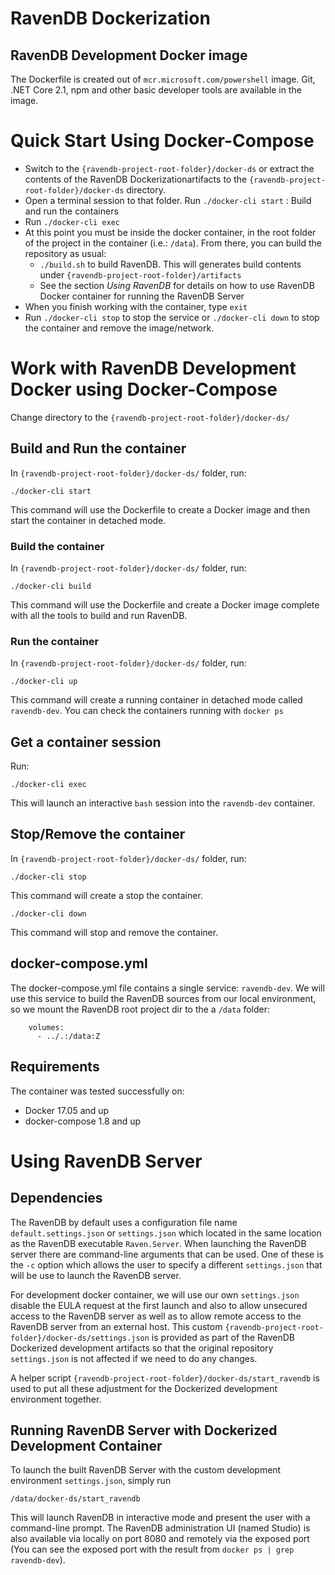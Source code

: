 # RavenDB Dockerization


## RavenDB Development Docker image

The Dockerfile is created out of `mcr.microsoft.com/powershell` image. Git, .NET Core 2.1, npm and other basic developer tools are available in the image. 

# Quick Start Using Docker-Compose

- Switch to the `{ravendb-project-root-folder}/docker-ds` or extract the contents of the RavenDB Dockerizationartifacts to the  `{ravendb-project-root-folder}/docker-ds` directory.
- Open a terminal session to that folder.  Run `./docker-cli start` : Build and run the containers
- Run `./docker-cli exec`
- At this point you must be inside the docker container, in the root folder of the project in the container (i.e.: `/data`). From there, you can build the repository as usual:
    - `./build.sh` to build RavenDB.  This will generates build contents under  `{ravendb-project-root-folder}/artifacts`
    - See the section *Using RavenDB* for details on how to use RavenDB Docker container for running the RavenDB Server
- When you finish working with the container, type `exit`
- Run `./docker-cli stop` to stop the service or `./docker-cli down` to stop the container and remove the image/network. 

# Work with RavenDB Development Docker using Docker-Compose

Change directory to the  `{ravendb-project-root-folder}/docker-ds/`

## Build and Run the container

In `{ravendb-project-root-folder}/docker-ds/` folder, run:

```
./docker-cli start
```
This command will use the Dockerfile to create a Docker image and then start the container in detached mode.

### Build the container

In `{ravendb-project-root-folder}/docker-ds/` folder, run:

```
./docker-cli build
```
This command will use the Dockerfile and create a Docker image complete with all the tools to build and run RavenDB.

### Run the container

In `{ravendb-project-root-folder}/docker-ds/` folder, run:

```
./docker-cli up
```
This command will create a running container in detached mode called `ravendb-dev`.
You can check the containers running with `docker ps`

## Get a container session

Run:

```
./docker-cli exec
```

This will launch an interactive `bash` session into the `ravendb-dev` container.

## Stop/Remove the container

In `{ravendb-project-root-folder}/docker-ds/` folder, run:

```
./docker-cli stop
```
This command will create a stop the container.

```
./docker-cli down
```

This command will stop and remove the container.

## docker-compose.yml

The docker-compose.yml file contains a single service: `ravendb-dev`.  We will use this service to build the RavenDB sources from our local environment, so we mount the RavenDB root project dir to the a `/data` folder:

```
    volumes:
      - ../.:/data:Z
```

## Requirements
The container was tested successfully on:
- Docker 17.05 and up
- docker-compose 1.8 and up


# Using RavenDB Server

## Dependencies
The RavenDB by default uses a configuration file name `default.settings.json` or `settings.json` which located in the same location as the RavenDB executable `Raven.Server`.  When launching the RavenDB server there are command-line arguments that can be used.  One of these is the `-c` option which allows the user to specify a different `settings.json` that will be use to launch the RavenDB server.

For development docker container, we will use our own `settings.json` disable the EULA request at the first launch and also to allow unsecured access to the RavenDB server as well as to allow remote access to the RavenDB server from an external host.  This custom `{ravendb-project-root-folder}/docker-ds/settings.json` is  provided as part of the RavenDB Dockerized development artifacts so that the original repository `settings.json` is not affected if we need to do any changes.

A helper script `{ravendb-project-root-folder}/docker-ds/start_ravendb` is used to put all these adjustment for the Dockerized development environment together. 

## Running RavenDB Server with Dockerized Development Container

To launch the built RavenDB Server with the custom development environment `settings.json`, simply run 
```
/data/docker-ds/start_ravendb
```
This will launch RavenDB in interactive mode and present the user with a command-line prompt.  The RavenDB administration UI (named Studio) is also available via locally on port 8080 and remotely via the exposed port (You can see the exposed port with the result from `docker ps | grep ravendb-dev`).